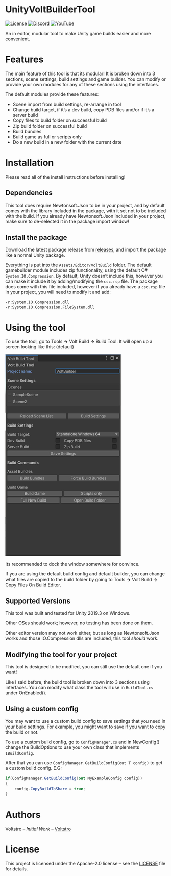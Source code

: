 # UnityVoltBuilderTool

[![License](https://img.shields.io/github/license/voltstro/UnityVoltBuilderTool.svg)](/LICENSE)
[![Discord](https://img.shields.io/badge/Discord-Voltstro-7289da.svg?logo=discord)](https://discord.voltstro.dev) 
[![YouTube](https://img.shields.io/badge/Youtube-Voltstro-red.svg?logo=youtube)](https://www.youtube.com/Voltstro)


An in editor, modular tool to make Unity game builds easier and more convenient.

# Features

The main feature of this tool is that its modular! It is broken down into 3 sections, scene settings, build settings and game builder.
You can modify or provide your own modules for any of these sections using the interfaces.

The default modules provide these features:
* Scene import from build settings, re-arrange in tool
* Change build target, if it’s a dev build, copy PDB files and/or if it’s a server build
* Copy files to build folder on successful build
* Zip build folder on successful build
* Build bundles
* Build game as full or scripts only
* Do a new build in a new folder with the current date

# Installation

Please read all of the install instructions before installing!

## Dependencies

This tool does require Newtonsoft.Json to be in your project, and by default comes with the library included in the package, with it set not to be included with the build.
If you already have Newtonsoft.Json included in your project, make sure to de-selected it in the package import window!

## Install the package

Download the latest package release from [releases](https://github.com/Voltstro/UnityVoltBuilderTool/releases), and import the package like a normal Unity package.

Everything is put into the `Assets/Editor/VoltBuild` folder.
The default gamebuilder module includes zip functionality, using the default C# `System.IO.Compression`. By default, Unity doesn’t include this, however you can make it include it by adding/modifying the `csc.rsp` file. The package does come with this file included, however if you already have a `csc.rsp` file in your project, you will need to modify it and add:

```
-r:System.IO.Compression.dll
-r:System.IO.Compression.FileSystem.dll
```

# Using the tool

To use the tool, go to Tools **->** Volt Build **->** Build Tool. It will open up a screen looking like this: (default)

![Preview](preview.jpg)

Its recommended to dock the window somewhere for convince.

If you are using the default build config and default builder, you can change what files are copied to the build folder by going to Tools **->** Volt Build **->** Copy Files On Build Editor.

## Supported Versions

This tool was built and tested for Unity 2019.3 on Windows. 

Other OSes should work; however, no testing has been done on them.

Other editor version may not work either, but as long as Newtonsoft.Json works and those IO.Compression dlls are included, this tool *should* work.

## Modifying the tool for your project

This tool is designed to be modfied, you can still use the default one if you want!

Like I said before, the build tool is broken down into 3 sections using interfaces. You can modify what class the tool will use in `BuildTool.cs` under OnEnabled().

## Using a custom config

You may want to use a custom build config to save settings that you need in your build settings. For example, you might want to save if you want to copy the build or not.

To use a custom build config, go to `ConfigManager.cs` and in NewConfig() change the BuildOptions to use your own class that implements `IBuildConfig`.

After that you can use `ConfigManager.GetBuildConfig(out T config)` to get a custom build config. E.G:

```csharp
if(ConfigManager.GetBuildConfig(out MyExampleConfig config))
{
	config.CopyBuildToShare = true;
}
```

# Authors
Voltstro – *Initial Work* – [Voltstro](https://github.com/Voltstro)

# License
This project is licensed under the Apache-2.0 license – see the [LICENSE](/LICENSE) file for details.
